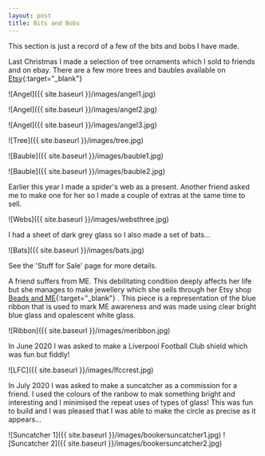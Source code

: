 ```yaml
---
layout: post
title: Bits and Bobs
---
```


This section is just a record of a few of the bits and bobs I have made.

Last Christmas I made a selection of tree ornaments which I sold to friends and on ebay. There are a few more trees and baubles available on [Etsy](https://www.etsy.com/uk/shop/AndysGardenGlass){:target="_blank"}

![Angel]({{ site.baseurl }}/images/angel1.jpg)

![Angel]({{ site.baseurl }}/images/angel2.jpg)

![Angel]({{ site.baseurl }}/images/angel3.jpg)

![Tree]({{ site.baseurl }}/images/tree.jpg)

![Bauble]({{ site.baseurl }}/images/bauble1.jpg)

![Bauble]({{ site.baseurl }}/images/bauble2.jpg)

Earlier this year I made a spider's web as a present. Another friend asked me to make one for her so I made a couple of extras at the same time to sell.

![Webs]({{ site.baseurl }}/images/websthree.jpg)

I had a sheet of dark grey glass so I also made a set of bats...

![Bats]({{ site.baseurl }}/images/bats.jpg)

See the 'Stuff for Sale' page for more details.

A friend suffers from ME. This debilitating condition deeply affects her life but she manages to make jewellery which she sells through her Etsy shop [Beads and ME](https://https://www.etsy.com/uk/shop/BeadsandMEJewellery/){:target="_blank"} . This piece is a representation of the blue ribbon that is used to mark ME awareness and was made using clear bright blue glass and opalescent white glass.

![Ribbon]({{ site.baseurl }}/images/meribbon.jpg)

In June 2020 I was asked to make a Liverpool Football Club shield which was fun but fiddly!

![LFC]({{ site.baseurl }}/images/lfccrest.jpg)

In July 2020 I was asked to make a suncatcher as a commission for a friend. I used the colours of the ranbow to mak something bright and interesting and I minimised the repeat uses of types of glass! This was fun to build and I was pleased that I was able to make the circle as precise as it appears...

![Suncatcher 1]({{ site.baseurl }}/images/bookersuncatcher1.jpg)
![Suncatcher 2]({{ site.baseurl }}/images/bookersuncatcher2.jpg)

